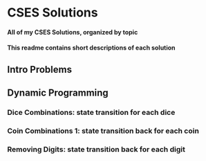 # CSES Solutions

#### All of my CSES Solutions, organized by topic

#### This readme contains short descriptions of each solution

## Intro Problems

## Dynamic Programming

### Dice Combinations: state transition for each dice

### Coin Combinations 1: state transition back for each coin

### Removing Digits: state transition back for each digit
